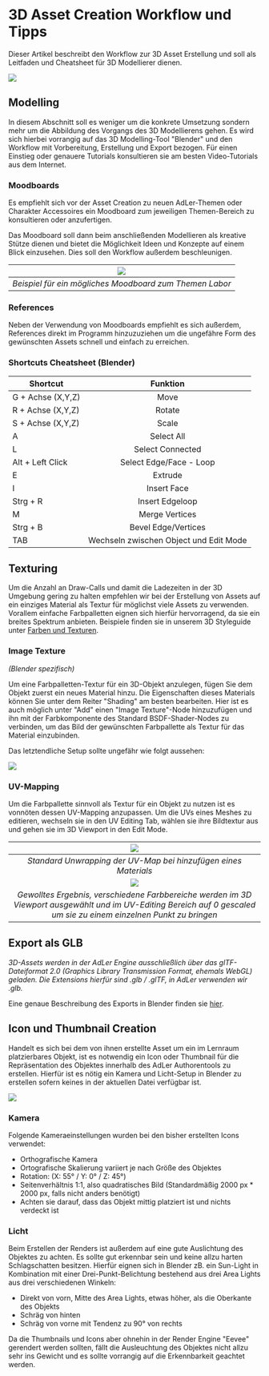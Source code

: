 #    3D Asset Creation Workflow und Tipps

Dieser Artikel beschreibt den Workflow zur 3D Asset Erstellung und soll als Leitfaden und Cheatsheet für 3D Modellierer dienen.

![](ImageAssetworkflowHead.png)

## Modelling
In diesem Abschnitt soll es weniger um die konkrete Umsetzung sondern mehr um die Abbildung des Vorgangs des 
3D Modellierens gehen. Es wird sich hierbei vorrangig auf das 3D Modelling-Tool "Blender" und den Workflow mit Vorbereitung, Erstellung und Export bezogen. Für einen Einstieg oder
genauere Tutorials konsultieren sie am besten Video-Tutorials aus dem Internet.

### Moodboards
Es empfiehlt sich vor der Asset Creation zu neuen AdLer-Themen oder Charakter Accessoires ein Moodboard zum jeweiligen Themen-Bereich
zu konsultieren oder anzufertigen.

Das Moodboard soll dann beim anschließenden Modellieren als kreative Stütze dienen und bietet die Möglichkeit 
Ideen und Konzepte auf einem Blick einzusehen. Dies soll den Workflow außerdem beschleunigen.

| ![](ImageAssetworkflowMoodboard.PNG)                    |
|---------------------------------------------------------|
| _Beispiel für ein mögliches Moodboard zum Themen Labor_ |

### References
Neben der Verwendung von Moodboards empfiehlt es sich außerdem, References direkt im Programm hinzuzuziehen um die ungefähre
Form des gewünschten Assets schnell und einfach zu erreichen.

### Shortcuts Cheatsheet (Blender)

| **Shortcut**      |              **Funktion**              |
|-------------------|:--------------------------------------:|
| G + Achse (X,Y,Z) |                  Move                  |
| R + Achse (X,Y,Z) |                 Rotate                 |
| S + Achse (X,Y,Z) |                 Scale                  |
| A                 |               Select All               |
| L                 |            Select Connected            |
| Alt + Left Click  |        Select Edge/Face - Loop         |
| E                 |                Extrude                 |
| I                 |              Insert Face               |
| Strg + R          |            Insert Edgeloop             |
| M                 |             Merge Vertices             |
| Strg + B          |          Bevel Edge/Vertices           |
| TAB               | Wechseln zwischen Object und Edit Mode |


## Texturing
Um die Anzahl an Draw-Calls und damit die Ladezeiten in der 3D Umgebung gering zu halten empfehlen wir bei der Erstellung
von Assets auf ein einziges Material als Textur für möglichst viele Assets zu verwenden. Vorallem einfache Farbpalletten eignen
sich hierfür hervorragend, da sie ein breites Spektrum anbieten. Beispiele finden sie in unserem 3D Styleguide unter [Farben und Texturen](http://localhost:63342/Documentation/preview/styleguide-3d-engine.html#2-farben-und-texturen).

### Image Texture
_(Blender spezifisch)_

Um eine Farbpalletten-Textur für ein 3D-Objekt anzulegen, fügen Sie dem Objekt zuerst ein neues Material hinzu.
Die Eigenschaften dieses Materials können Sie unter dem Reiter "Shading" am besten bearbeiten. Hier ist es auch möglich unter "Add" einen "Image Texture"-Node hinzuzufügen
und ihn mit der Farbkomponente des Standard BSDF-Shader-Nodes zu verbinden, um das Bild der gewünschten Farbpallette als Textur für das Material einzubinden.

Das letztendliche Setup sollte ungefähr wie folgt aussehen:

![](ImageAssetworkflowTextureNode.PNG)


### UV-Mapping

Um die Farbpallette sinnvoll als Textur für ein Objekt zu nutzen ist es vonnöten dessen UV-Mapping anzupassen.
Um die UVs eines Meshes zu editieren, wechseln sie in den UV Editing Tab, wählen sie ihre Bildtextur aus und gehen sie im 3D Viewport in den Edit Mode.

|                                                                  ![](ImageAssetworkflowUVstart.PNG)                                                                  |
|:--------------------------------------------------------------------------------------------------------------------------------------------------------------------:|
|                                                   _Standard Unwrapping der UV-Map bei hinzufügen eines Materials_                                                    |
|                                                                 ![](ImageAssetworkflowUVfinish.PNG)                                                                  |
| _Gewolltes Ergebnis, verschiedene Farbbereiche werden im 3D Viewport ausgewählt und im UV-Editing Bereich auf 0 gescaled um sie zu einem einzelnen Punkt zu bringen_ |


## Export als GLB
_3D-Assets werden in der AdLer Engine ausschließlich über das glTF-Dateiformat 2.0 (Graphics Library Transmission Format, ehemals WebGL) geladen. Die Extensions hierfür sind .glb / .glTF, in AdLer verwenden wir .glb._

Eine genaue Beschreibung des Exports in Blender finden sie [hier](http://localhost:63342/Documentation/preview/gltf-3d-format.html#export-in-blender).


## Icon und Thumbnail Creation

Handelt es sich bei dem von ihnen erstellte Asset um ein im Lernraum platzierbares Objekt, ist es notwendig ein Icon oder Thumbnail
für die Repräsentation des Objektes innerhalb des AdLer Authorentools zu erstellen.
Hierfür ist es nötig ein Kamera und Licht-Setup in Blender zu erstellen sofern keines in der aktuellen Datei verfügbar ist.

![](ImageAssetworkflowIcon.png)

### Kamera

Folgende Kameraeinstellungen wurden bei den bisher erstellten Icons verwendet:
- Orthografische Kamera
- Ortografische Skalierung variiert je nach Größe des Objektes
- Rotation: (X: 55° / Y: 0° / Z: 45°)
- Seitenverhältnis 1:1, also quadratisches Bild (Standardmäßig 2000 px * 2000 px, falls nicht anders benötigt)
- Achten sie darauf, dass das Objekt mittig platziert ist und nichts verdeckt ist

### Licht

Beim Erstellen der Renders ist außerdem auf eine gute Auslichtung des Objektes zu achten.
Es sollte gut erkennbar sein und keine allzu harten Schlagschatten besitzen.
Hierfür eignen sich in Blender zB. ein Sun-Light in Kombination mit einer Drei-Punkt-Belichtung bestehend aus drei Area Lights aus drei verschiedenen Winkeln:

- Direkt von vorn, Mitte des Area Lights, etwas höher, als die Oberkante des Objekts
- Schräg von hinten
- Schräg von vorne mit Tendenz zu 90° von rechts

Da die Thumbnails und Icons aber ohnehin in der Render Engine "Eevee" gerendert werden sollten, fällt die Ausleuchtung des Objektes nicht allzu sehr ins Gewicht und es sollte vorrangig auf die Erkennbarkeit geachtet werden.

